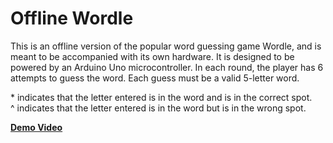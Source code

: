 # Offline Wordle

This is an offline version of the popular word guessing game Wordle, and is meant to be accompanied with its own hardware. It is designed to be powered by an Arduino Uno microcontroller. In each round, the player has 6 attempts to guess the word. Each guess must be a valid 5-letter word. 

\* indicates that the letter entered is in the word and is in the correct spot.
<br />
\^ indicates that the letter entered is in the word but is in the wrong spot.

[**Demo Video**](https://youtu.be/8i5tC1grxTA) 

